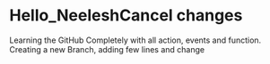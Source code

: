 # Hello_NeeleshCancel changes
Learning the GitHub Completely with all action, events and function.
Creating a new Branch,
adding few lines and change 
